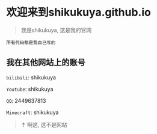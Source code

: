 # 欢迎来到shikukuya.github.io

> 我是shikukuya, 这是我的官网

```
所有代码都是我自己写的
```

## 我在其他网站上的账号

`bilibili`: shikukuya

`Youtube`: shikukuya

`QQ`: 2449637813

`Minecraft`: shikukuya

> ↑ 啊这, 这不是网站
